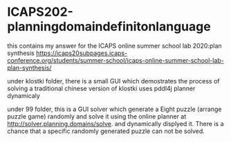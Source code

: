 # ICAPS202-planningdomaindefinitonlanguage
this contains my answer for the ICAPS online summer school lab 2020:plan synthesis 
https://icaps20subpages.icaps-conference.org/students/summer-school/icaps-online-summer-school-lab-plan-synthesis/


under klostki folder, there is a small GUI which demostrates the process of solving a traditional chinese version of klostki uses pddl4j planner dynamicaly

under 99 folder, this is a GUI solver which generate a Eight puzzle (arrange puzzle game) randomly and solve it using the online planner at http://solver.planning.domains/solve. and dynamically displyed it. There is a chance that a specific randomly generated puzzle can not be solved. 

